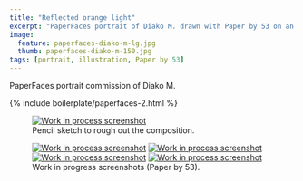 ```yaml
---
title: "Reflected orange light"
excerpt: "PaperFaces portrait of Diako M. drawn with Paper by 53 on an iPad."
image: 
  feature: paperfaces-diako-m-lg.jpg
  thumb: paperfaces-diako-m-150.jpg
tags: [portrait, illustration, Paper by 53]
---
```


PaperFaces portrait commission of Diako M.

{% include boilerplate/paperfaces-2.html %}

<figure>
	<a href="{{ site.url }}/assets/images/paperfaces-diako-m-process-1-lg.jpg"><img src="{{ site.url }}/assets/images/paperfaces-diako-m-process-1-750.jpg" alt="Work in process screenshot"></a>
	<figcaption>Pencil sketch to rough out the composition.</figcaption>
</figure>

<figure class="half">
	<a href="{{ site.url }}/assets/images/paperfaces-diako-m-process-2-lg.jpg"><img src="{{ site.url }}/assets/images/paperfaces-diako-m-process-2-600.jpg" alt="Work in process screenshot"></a>
	<a href="{{ site.url }}/assets/images/paperfaces-diako-m-process-3-lg.jpg"><img src="{{ site.url }}/assets/images/paperfaces-diako-m-process-3-600.jpg" alt="Work in process screenshot"></a>
	<a href="{{ site.url }}/assets/images/paperfaces-diako-m-process-4-lg.jpg"><img src="{{ site.url }}/assets/images/paperfaces-diako-m-process-4-600.jpg" alt="Work in process screenshot"></a>
	<a href="{{ site.url }}/assets/images/paperfaces-diako-m-process-5-lg.jpg"><img src="{{ site.url }}/assets/images/paperfaces-diako-m-process-5-600.jpg" alt="Work in process screenshot"></a>
	<figcaption>Work in progress screenshots (Paper by 53).</figcaption>
</figure>
